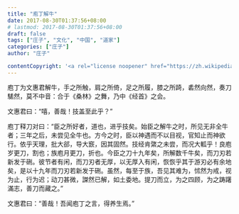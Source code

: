 ```yaml
---
title: "庖丁解牛"
date: 2017-08-30T01:37:56+08:00
# lastmod: 2017-08-30T01:37:56+08:00
draft: false
tags: ["庄子", "文化", "中国", "道家"]
categories: ["庄子"]
author: "庄子"

contentCopyright: '<a rel="license noopener" href="https://zh.wikipedia.org/wiki/%E5%BA%96%E4%B8%81%E8%A7%A3%E7%89%9B" target="_blank">Creative Commons Attribution-ShareAlike License</a>'
---
```


庖丁为文惠君解牛，手之所触，肩之所倚，足之所履，膝之所踦，砉然向然，奏刀騞然，莫不中音：合于《桑林》之舞，乃中《经首》之会。

文惠君曰：“嘻，善哉！技盖至此乎？”

庖丁释刀对曰：“臣之所好者，道也，进乎技矣。始臣之解牛之时，所见无非全牛者；三年之后，未尝见全牛也。方今之时，臣以神遇而不以目视，官知止而神欲行。依乎天理，批大郤，导大窾，因其固然。技经肯綮之未尝，而况大軱乎！良庖岁更刀，割也；族庖月更刀，折也。今臣之刀十九年矣，所解数千牛矣，而刀刃若新发于硎。彼节者有闲，而刀刃者无厚，以无厚入有闲，恢恢乎其于游刃必有余地矣，是以十九年而刀刃若新发于硎。虽然，每至于族，吾见其难为，怵然为戒，视为止，行为迟；动刀甚微，謋然已解，如土委地。提刀而立，为之四顾，为之踌躇滿志，善刀而藏之。”

文惠君曰：“善哉！吾闻庖丁之言，得养生焉。”

